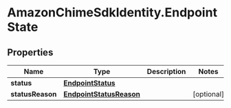 # AmazonChimeSdkIdentity.EndpointState

## Properties

Name | Type | Description | Notes
------------ | ------------- | ------------- | -------------
**status** | [**EndpointStatus**](EndpointStatus.md) |  | 
**statusReason** | [**EndpointStatusReason**](EndpointStatusReason.md) |  | [optional] 


